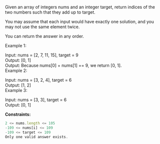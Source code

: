 Given an array of integers nums and an integer target, return indices of the two numbers such that they add up to target.

You may assume that each input would have exactly one solution, and you may not use the same element twice.

You can return the answer in any order.
 
Example 1:

Input: nums = [2, 7, 11, 15], target = 9<br>
Output: [0, 1]<br>
Output: Because nums[0] + nums[1] == 9, we return [0, 1].<br>
Example 2:

Input: nums = [3, 2, 4], target = 6<br>
Output: [1, 2]<br>
Example 3:

Input: nums = [3, 3], target = 6<br>
Output: [0, 1]
 

**Constraints:**
```js
2 <= nums.length <= 105
-109 <= nums[i] <= 109
-109 <= target <= 109
Only one valid answer exists.
```